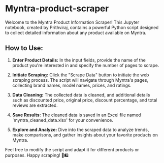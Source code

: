 # Myntra-product-scraper
Welcome to the Myntra Product Information Scraper! This Jupyter notebook, created by Prithviraj, contains a powerful Python script designed to collect detailed information about any product available on Myntra.

## How to Use:

1. **Enter Product Details:** In the input fields, provide the name of the product you're interested in and specify the number of pages to scrape.

2. **Initiate Scraping:** Click the "Scrape Data" button to initiate the web scraping process. The script will navigate through Myntra's pages, collecting brand names, model names, prices, and ratings.

3. **Data Cleaning:** The collected data is cleaned, and additional details such as discounted price, original price, discount percentage, and total reviews are extracted.

4. **Save Results:** The cleaned data is saved in an Excel file named 'myntra_cleaned_data.xlsx' for your convenience.

5. **Explore and Analyze:** Dive into the scraped data to analyze trends, make comparisons, and gather insights about your favorite products on Myntra.

Feel free to modify the script and adapt it for different products or purposes. Happy scraping! 🚀🛍️
